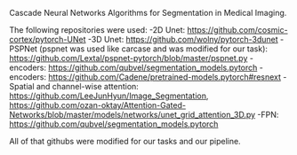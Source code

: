 
Cascade Neural Networks Algorithms for Segmentation in Medical Imaging.

The following repositories were used:
-2D Unet: https://github.com/cosmic-cortex/pytorch-UNet
-3D Unet: https://github.com/wolny/pytorch-3dunet
-PSPNet (pspnet was used like carcase and was modified for our task): https://github.com/Lextal/pspnet-pytorch/blob/master/pspnet.py
-encoders: https://github.com/qubvel/segmentation_models.pytorch
-encoders: https://github.com/Cadene/pretrained-models.pytorch#resnext
-Spatial and channel-wise attention: https://github.com/LeeJunHyun/Image_Segmentation, https://github.com/ozan-oktay/Attention-Gated-Networks/blob/master/models/networks/unet_grid_attention_3D.py
-FPN: https://github.com/qubvel/segmentation_models.pytorch

All of that githubs were modified for our tasks and our pipeline.
